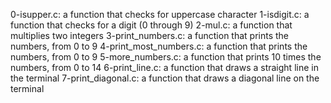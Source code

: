 0-isupper.c: a function that checks for uppercase character
1-isdigit.c: a function that checks for a digit (0 through 9)
2-mul.c: a function that multiplies two integers
3-print_numbers.c: a function that prints the numbers, from 0 to 9
4-print_most_numbers.c: a function that prints the numbers, from 0 to 9
5-more_numbers.c: a function that prints 10 times the numbers, from 0 to 14
6-print_line.c: a function that draws a straight line in the terminal
7-print_diagonal.c: a function that draws a diagonal line on the terminal
